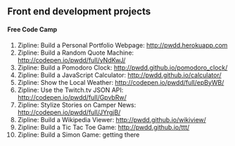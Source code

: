 ## Front end development projects
#### Free Code Camp

1. Zipline: Build a Personal Portfolio Webpage: http://pwdd.herokuapp.com
2. Zipline: Build a Random Quote Machine: http://codepen.io/pwdd/full/yNdKwJ/
3. Zipline: Build a Pomodoro Clock: http://pwdd.github.io/pomodoro_clock/
4. Zipline: Build a JavaScript Calculator: http://pwdd.github.io/calculator/
5. Zipline: Show the Local Weather: http://codepen.io/pwdd/full/epByWB/
6. Zipline: Use the Twitch.tv JSON API: http://codepen.io/pwdd/full/GpvbRw/
7. Zipline: Stylize Stories on Camper News: http://codepen.io/pwdd/full/JYrgjB/
8. Zipline: Build a Wikipedia Viewer: http://pwdd.github.io/wikiview/
9. Zipline: Build a Tic Tac Toe Game: http://pwdd.github.io/ttt/
10. Zipline: Build a Simon Game: getting there